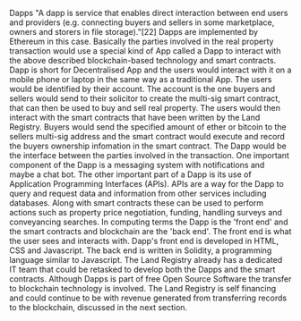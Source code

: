 Dapps
"A dapp is service that enables direct interaction between end users and providers (e.g. connecting buyers and sellers in some marketplace, owners and storers in file storage)."[22]
Dapps are implemented by Ethereum in this case.  Basically the parties involved in the real property transaction would use a special kind of App called a Dapp to interact with the above described blockchain-based technology and smart contracts. Dapp is short for Decentralised App and the users would interact with it on a mobile phone or laptop in the same way as a traditional App.
The users would be identified by their account.  The account is the one buyers and sellers would send to their solicitor to create the multi-sig smart contract, that can then be used to buy and sell real property.  The users would then interact with the smart contracts that have been written by the Land Registry.  Buyers would send the specified amount of ether or bitcoin to the sellers multi-sig address and the smart contract would execute and record the buyers ownership infomation in the smart contract.
The Dapp would be the interface between the parties involved in the transaction.  One important component of the Dapp is a messaging system with notifications and maybe a chat bot.  The other important part of a Dapp is its use of Application Programming Interfaces (APIs).  APIs are a way for the Dapp to query and request data and information from other services including databases.  Along with smart contracts these can be used to perform actions such as property price negotiation, funding, handling surveys and conveyancing searches.
In computing terms the Dapp is the 'front end' and the smart contracts and blockchain are the 'back end'.  The front end is what the user sees and interacts with.  Dapp's front end is developed in HTML, CSS and Javascript.  The back end is written in Solidity, a programming language similar to Javascript.  The Land Registry already has a dedicated IT team that could be retasked to develop both the Dapps and the smart contracts.
Although Dapps is part of free Open Source Software the transfer to blockchain technology is involved.  The Land Registry is self financing and could continue to be with revenue generated from transferring records to the blockchain, discussed in the next section.
